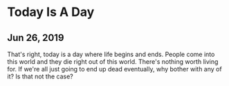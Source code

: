# Today Is A Day
## Jun 26, 2019

That's right, today is a day where life begins and ends. People come into this 
world and they die right out of this world. There's nothing worth living for. If 
we're all just going to end up dead eventually, why bother with any of it? Is 
that not the case?
